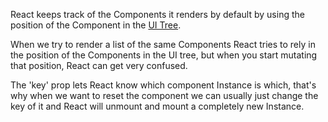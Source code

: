 React keeps track of the Components it renders by default by using the position of the Component in the [UI Tree](https://beta.reactjs.org/learn/preserving-and-resetting-state#the-ui-tree). 

When we try to render a list of the same Components React tries to rely in the position of the Components in the UI tree, but when you start mutating that position, React can get very confused.

The 'key' prop lets React know which component Instance is which, that's why when we want to reset the component we can usually just change the key of it and React will unmount and mount a completely new Instance.